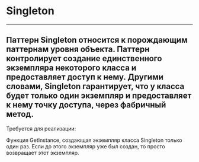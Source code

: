 # Singleton
_______

 ## Паттерн Singleton относится к порождающим паттернам уровня объекта. Паттерн контролирует создание единственного экземпляра некоторого класса и предоставляет доступ к нему. Другими словами, Singleton гарантирует, что у класса будет только один экземпляр и предоставляет к нему точку доступа, через фабричный метод.

Требуется для реализации:

Функция GetInstance, создающая экземпляр класса Singleton только один раз. Если до этого экземпляр уже был создан, то просто возвращает этот экземпляр.

